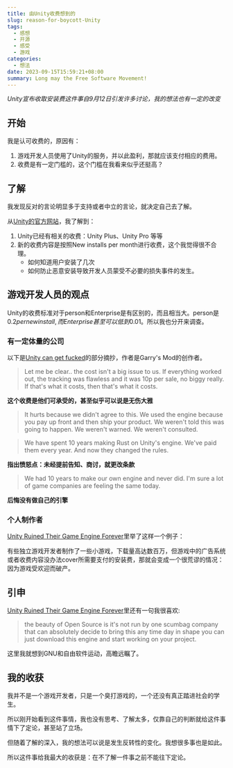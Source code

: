 ```yaml
---
title: 由Unity收费想到的
slug: reason-for-boycott-Unity
tags:
  - 感想
  - 开源
  - 感受
  - 游戏
categories:
  - 想法
date: 2023-09-15T15:59:21+08:00
summary: Long may the Free Software Movement!
---
```

*Unity宣布收取安装费这件事自9月12日引发许多讨论，我的想法也有一定的改变*

## 开始
我是认可收费的，原因有：
1. 游戏开发人员使用了Unity的服务，并以此盈利，那就应该支付相应的费用。
2. 收费是有一定门槛的，这个门槛在我看来似乎还挺高？

## 了解
我发现反对的言论明显多于支持或者中立的言论，就决定自己去了解。

从[Unity的官方网站](https://blog.unity.com/news/plan-pricing-and-packaging-updates)，我了解到：
1. Unity已经有相关的收费：Unity Plus、Unity Pro	等等
2. 新的收费内容是按照New installs per month进行收费，这个我觉得很不合理。
   - 如何知道用户安装了几次
   - 如何防止恶意安装导致开发人员蒙受不必要的损失事件的发生。

## 游戏开发人员的观点
Unity的收费标准对于person和Enterprise是有区别的，而且相当大。person是$0.2 per new install,而Enterprise甚至可以低到$0.01。所以我也分开来调查。

### 有一定体量的公司
以下是[Unity can get fucked](https://garry.net/posts/unity-can-get-fucked)的部分摘抄，作者是Garry's Mod的创作者。

> Let me be clear.. the cost isn't a big issue to us. If everything worked out, the tracking was flawless and it was 10p per sale, no biggy really. If that's what it costs, then that's what it costs.

**这个收费是他们可承受的，甚至似乎可以说是无伤大雅**

> It hurts because we didn't agree to this. We used the engine because you pay up front and then ship your product. We weren't told this was going to happen. We weren't warned. We weren't consulted.

> We have spent 10 years making Rust on Unity's engine. We've paid them every year. And now they changed the rules.

**指出愤怒点：未经提前告知、商讨，就更改条款**

> We had 10 years to make our own engine and never did. I'm sure a lot of game companies are feeling the same today.

**后悔没有做自己的引擎**

### 个人制作者
[Unity Ruined Their Game Engine Forever](https://www.youtube.com/watch?v=1jKVt98fgEY)里举了这样一个例子：

有些独立游戏开发者制作了一些小游戏，下载量高达数百万，但游戏中的广告系统或者收费内容没办法cover所需要支付的安装费，那就会变成一个很荒谬的情况：因为游戏受欢迎而破产。

## 引申
[Unity Ruined Their Game Engine Forever](https://www.youtube.com/watch?v=1jKVt98fgEY)里还有一句我很喜欢:

>the beauty of Open Source is it's not run by one scumbag company that can absolutely decide to bring this any time day in shape you can just download this engine and start working on your project.

这里我就想到GNU和自由软件运动，高瞻远瞩了。

## 我的收获
我并不是一个游戏开发者，只是一个臭打游戏的，一个还没有真正踏进社会的学生。

所以刚开始看到这件事情，我也没有思考、了解太多，仅靠自己的判断就给这件事情下了定论，甚至站了立场。

但随着了解的深入，我的想法可以说是发生反转性的变化。我想很多事也是如此。

所以这件事给我最大的收获是：在不了解一件事之前不能往下定论。
